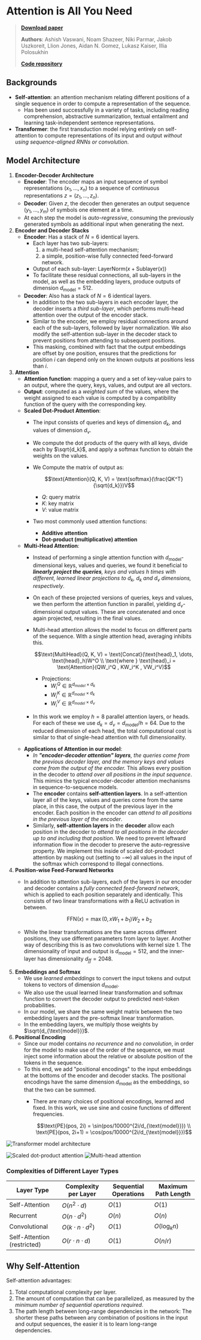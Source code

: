 # Attention is All You Need

> [**Download paper**](../../papers/transformer%20model/Attention%20is%20All%20You%20Need.pdf)
>
> **Authors**: Ashish Vaswani, Noam Shazeer, Niki Parmar, Jakob Uszkoreit, Llion Jones, Aidan N. Gomez, Lukasz Kaiser, Illia Polosukhin
>
> [**Code repository**](https://github.com/tensorflow/tensor2tensor)

## Backgrounds

* **Self-attention**: an attention mechanism relating different positions of a single sequence in order to compute a representation of the sequence.
    * Has been used successfully in a variety of tasks, including reading comprehension, abstractive summarization, textual entailment and learning task-independent sentence representations.
* **Transformer**: the first transduction model relying entirely on self-attention to compute representations of its input and output _without using sequence-aligned RNNs or convolution_.

## Model Architecture

1. **Encoder-Decoder Architecture**
    * **Encoder**: The encoder maps an input sequence of symbol representations $(x_1, \dots, x_n)$ to a sequence of continuous representations $z = (z_1, \dots, z_n)$.
    * **Decoder**: Given $z$, the decoder then generates an output sequence $(y_1, \dots, y_m)$ of symbols one element at a time.
    * At each step the model is _auto-regressive_, consuming the previously generated symbols as additional input when generating the next.
2. **Encoder and Decoder Stacks**
    * **Encoder**: Has a stack of $N = 6$ identical layers.
        * Each layer has two sub-layers:
            1. a multi-head self-attention mechanism;
            2. a simple, position-wise fully connected feed-forward network.
        * Output of each sub-layer: $\text{LayerNorm}(x + \text{Sublayer}(x))$
        * To facilitate these residual connections, all sub-layers in the model, as well as the embedding layers, produce outputs of dimension $d_\text{model} = 512$.
    * **Decoder**: Also has a stack of $N = 6$ identical layers.
        * In addition to the two sub-layers in each encoder layer, the decoder inserts a _third sub-layer_, which performs multi-head attention over the output of the encoder stack.
        * Similar to the encoder, we employ residual connections around each of the sub-layers, followed by layer normalization. We also modify the self-attention sub-layer in the decoder stack to prevent positions from attending to subsequent positions.
        * This masking, combined with fact that the output embeddings are offset by one position, ensures that the predictions for position $i$ can depend only on the known outputs at positions less than $i$.
3. **Attention**
    * **Attention function**: mapping a query and a set of key-value pairs to an output, where the query, keys, values, and output are all vectors.
    * **Output**: computed as a _weighted sum_ of the values, where the weight assigned to each value is computed by a compatibility function of the query with the corresponding key.
    * **Scaled Dot-Product Attention**:
        * The input consists of queries and keys of dimension $d_k$, and values of dimension $d_v$.
        * We compute the dot products of the query with all keys, divide each by $\sqrt{d_k}$, and apply a softmax function to obtain the weights on the values.
        * We Compute the matrix of output as:

            $$\text{Attention}(Q, K, V) = \text{softmax}(\frac{QK^T}{\sqrt{d_k}})V$$

            * $Q$: query matrix
            * $K$: key matrix
            * $V$: value matrix
        * Two most commonly used attention functions:
            * **Additive attention**
            * **Dot-product (multiplicative) attention**
    * **Multi-Head Attention**:
        * Instead of performing a single attention function with $d_{\text{model}}$-dimensional keys, values and queries, we found it beneficial to _**linearly project the queries**, keys and values $h$ times with different, learned linear projections to $d_k$, $d_k$ and $d_v$ dimensions, respectively_.
        * On each of these projected versions of queries, keys and values, we then perform the attention function in parallel, yielding $d_v$-dimensional output values. These are concatenated and once again projected, resulting in the final values.
        * Multi-head attention allows the model to focus on different parts of the sequence. With a single attention head, averaging inhibits this.

            $$\text{MultiHead}(Q, K, V) = \text{Concat}(\text{head}_1, \dots, \text{head}_h)W^O \\ \text{where } \text{head}_i = \text{Attention}(QW_i^Q , KW_i^K , VW_i^V)$$

            * Projections:
                * $W_i^Q \in \mathbb{R}^{d_{model} \times d_k}$
                * $W_i^K \in \mathbb{R}^{d_{model} \times d_k}$
                * $W_i^V \in \mathbb{R}^{d_{model} \times d_v}$
        * In this work we employ $h = 8$ parallel attention layers, or heads. For each of these we use $d_k = d_v = d_{\text{model}}/h = 64$. Due to the reduced dimension of each head, the total computational cost is similar to that of single-head attention with full dimensionality.
    * **Applications of Attention in our model**:
        * _In **"encoder-decoder attention" layers**, the queries come from the previous decoder layer, and the memory keys and values come from the output of the encoder._ This allows every position in the decoder to _attend over all positions in the input sequence_. This mimics the typical encoder-decoder attention mechanisms in sequence-to-sequence models.
        * The **encoder** contains **self-attention layers**. In a self-attention layer all of the keys, values and queries come from the same place, in this case, the output of the previous layer in the encoder. Each position in the encoder can _attend to all positions in the previous layer of the encoder_.
        * Similarly, **self-attention layers** in the **decoder** allow each position in the decoder to _attend to all positions in the decoder up to and including that position_. We need to prevent leftward information flow in the decoder to preserve the auto-regressive property. We implement this inside of scaled dot-product attention by masking out (setting to $-\infty$) all values in the input of the softmax which correspond to illegal connections.
4. **Position-wise Feed-Forward Networks**
    * In addition to attention sub-layers, each of the layers in our encoder and decoder contains a _fully connected feed-forward network_, which is applied to each position separately and identically. This consists of two linear transformations with a ReLU activation in between.

        $$\text{FFN}(x) = \max(0, xW_1 + b_1)W_2 + b_2$$
    * While the linear transformations are the same across different positions, they use different parameters from layer to layer. Another way of describing this is as two convolutions with kernel size 1. The dimensionality of input and output is $d_\text{model} = 512$, and the inner-layer has dimensionality $d_{ff} = 2048$.
5. **Embeddings and Softmax**
    * We use _learned embeddings_ to convert the input tokens and output tokens to vectors of dimension $d_{\text{model}}$.
    * We also use the usual learned linear transformation and softmax function to convert the decoder output to predicted next-token probabilities.
    * In our model, we share the same weight matrix between the two embedding layers and the pre-softmax linear transformation.
    * In the embedding layers, we multiply those weights by $\sqrt{d_{\text{model}}}$.
6. **Positional Encoding**
    * Since our model contains _no recurrence_ and _no convolution_, in order for the model to make use of the order of the sequence, we must inject some information about the relative or absolute position of the tokens in the sequence.
    * To this end, we add "positional encodings" to the input embeddings at the bottoms of the encoder and decoder stacks. The positional encodings have the same dimension $d_{\text{model}}$ as the embeddings, so that the two can be summed.
        * There are many choices of positional encodings, learned and fixed. In this work, we use sine and cosine functions of different frequencies.

            $$\text{PE}(pos, 2i) = \sin(pos/10000^{2i/d_{\text{model}}}) \\ \text{PE}(pos, 2i+1) = \cos(pos/10000^{2i/d_{\text{model}}})$$

![Transformer model architecture](../images/Attention%20is%20All%20You%20Need/transformer%20architecture.png)

![Scaled dot-product attention](../images/Attention%20is%20All%20You%20Need/scaled%20dot-product%20attention.png)
![Multi-head attention](../images/Attention%20is%20All%20You%20Need/multi-head%20attention.png)

### Complexities of Different Layer Types

| Layer Type | Complexity per Layer | Sequential Operations | Maximum Path Length |
|------------|----------------------|-----------------------|---------------------|
| Self-Attention | $O(n^2 \cdot d)$ | $O(1)$ | $O(1)$ |
| Recurrent | $O(n \cdot d^2)$ | $O(n)$ | $O(n)$ |
| Convolutional | $O(k \cdot n \cdot d^2)$ | $O(1)$ | $O(\log_k n)$ |
| Self-Attention (restricted) | $O(r \cdot n \cdot d)$ | $O(1)$ | $O(n / r)$ |

## Why Self-Attention

Self-attention advantages:

1. Total computational complexity per layer.
2. The amount of computation that can be parallelized, as measured by the _minimum number of sequential operations required_.
3. The path length between long-range dependencies in the network: The shorter these paths between any combination of positions in the input and output sequences, the easier it is to learn long-range dependencies.